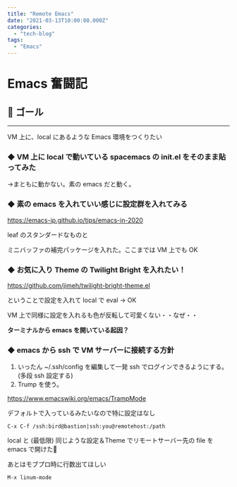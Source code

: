 ```yaml
---
title: "Remote Emacs"
date: "2021-03-13T10:00:00.000Z"
categories: 
  - "tech-blog"
tags: 
  - "Emacs"
---
```



# Emacs 奮闘記
  
## 🌟 ゴール
---

VM 上に、local にあるような Emacs 環境をつくりたい

### ◆ VM 上に local で動いている spacemacs の init.el をそのまま貼ってみた

→まともに動かない。素の emacs だと動く。

### ◆ 素の emacs を入れていい感じに設定群を入れてみる

https://emacs-jp.github.io/tips/emacs-in-2020

leaf のスタンダードなものと

ミニバッファの補完パッケージを入れた。ここまでは VM 上でも OK

### ◆ お気に入り Theme の Twilight Bright を入れたい！

https://github.com/jimeh/twilight-bright-theme.el

ということで設定を入れて local で eval → OK

VM 上で同様に設定を入れるも色が反転して可愛くない・・なぜ・・

**ターミナルから emacs を開いている起因？**

### ◆ emacs から ssh で VM サーバーに接続する方針

1. いったん ~/.ssh/config を編集して一発 ssh でログインできるようにする。(多段 ssh 設定する)
2. Trump を使う。

https://www.emacswiki.org/emacs/TrampMode

デフォルトで入っているみたいなので特に設定はなし

`C-x C-f /ssh:bird@bastion|ssh:you@remotehost:/path`

local と (最低限) 同じような設定＆Theme でリモートサーバー先の file を emacs で開けた🙌

あとはモブプロ時に行数出てほしい

`M-x linum-mode`

